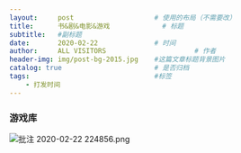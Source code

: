 ```yaml
---
layout:     post                    # 使用的布局（不需要改）
title:      书&剧&电影&游戏             # 标题 
subtitle:   #副标题
date:       2020-02-22              # 时间
author:     ALL VISITORS                      # 作者
header-img: img/post-bg-2015.jpg    #这篇文章标题背景图片
catalog: true                       # 是否归档
tags:                               #标签
    - 打发时间
---
```


### 游戏库
![批注 2020-02-22 224856.png](https://i.loli.net/2020/02/22/wpm4kvVCyNh3q5e.png)


